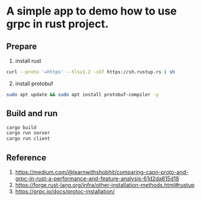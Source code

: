 # A simple app to demo how to use grpc in rust project.

## Prepare
1. install rust
```bash
curl --proto '=https' --tlsv1.2 -sSf https://sh.rustup.rs | sh
```

2. install protobuf
```bash
sudo apt update && sudo apt install protobuf-compiler -y
```


## Build and run
```bash
cargo build
cargo run server
cargo run client
```

## Reference
1. https://medium.com/@learnwithshobhit/comparing-capn-proto-and-grpc-in-rust-a-performance-and-feature-analysis-61d2da815d18
2. https://forge.rust-lang.org/infra/other-installation-methods.html#rustup
3. https://grpc.io/docs/protoc-installation/